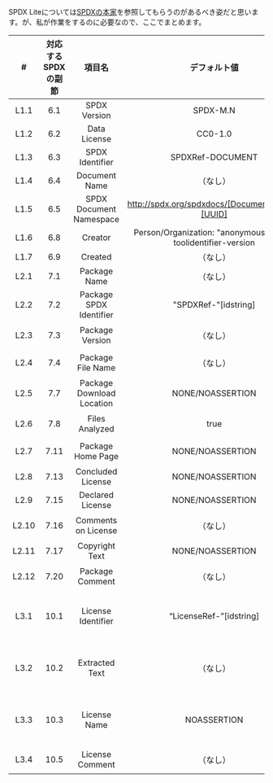 SPDX Liteについては[SPDXの本家](https://github.com/spdx/spdx-spec/blob/v2.2.2/chapters/SPDX-Lite.md#g3-table-of-spdx-lite-fields-)を参照してもらうのがあるべき姿だと思います。が、私が作業をするのに必要なので、ここでまとめます。

| # | 対応するSPDXの副節 | 項目名 | デフォルト値 | SPDXには必須か |
|:-----:|:----:|:--------------------------:|:----:|:----:|
|L1.1  |6.1  | SPDX Version              | SPDX-M.N | はい |
|L1.2  |6.2  | Data License              | CC0-1.0 | はい |
|L1.3  |6.3  | SPDX Identifier           | SPDXRef-DOCUMENT | はい |
|L1.4  |6.4	 | Document Name	           | （なし） | はい |
|L1.5  |6.5	 | SPDX Document Namespace | http://spdx.org/spdxdocs/[DocumentName]-[UUID] | はい |
|L1.6  |6.8	 | Creator	                 | Person/Organization: "anonymous" / Tool: toolidentifier-version | はい |
|L1.7  |6.9  | Created                   | （なし） | はい |
|L2.1  |7.1	 | Package Name	             | （なし） | はい |
|L2.2  |7.2	 | Package SPDX Identifier   | "SPDXRef-"[idstring] | はい |
|L2.3  |7.3	 | Package Version           | （なし） | いいえ |
|L2.4  |7.4	 | Package File Name         | （なし） | いいえ |
|L2.5  |7.7	 | Package Download Location | NONE/NOASSERTION | はい |
|L2.6  |7.8	 | Files Analyzed            | true | いいえ |
|L2.7  |7.11 | Package Home Page         | NONE/NOASSERTION | いいえ |
|L2.8  |7.13 | Concluded License         | NONE/NOASSERTION | はい |
|L2.9  |7.15 | Declared License          | NONE/NOASSERTION | はい |
|L2.10 |7.16 | Comments on License       | （なし） | いいえ |
|L2.11 |7.17 | Copyright Text            | NONE/NOASSERTION | はい |
|L2.12 |7.20 | Package Comment           | （なし） | いいえ |
|L3.1  |10.1	 | License Identifier        | “LicenseRef-”[idstring] | （条件付き）はい |
|L3.2  |10.2	 | Extracted Text            | （なし）  | （条件付き）はい |
|L3.3  |10.3	 | License Name              | NOASSERTION | （条件付き）はい |
|L3.4  |10.5	 | License Comment           |  （なし） | いいえ |
